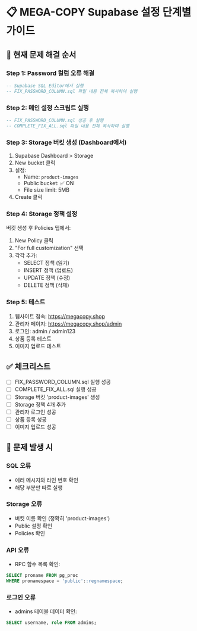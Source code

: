 # 📋 MEGA-COPY Supabase 설정 단계별 가이드

## 🚨 현재 문제 해결 순서

### Step 1: Password 컬럼 오류 해결
```sql
-- Supabase SQL Editor에서 실행
-- FIX_PASSWORD_COLUMN.sql 파일 내용 전체 복사하여 실행
```

### Step 2: 메인 설정 스크립트 실행
```sql
-- FIX_PASSWORD_COLUMN.sql 성공 후 실행
-- COMPLETE_FIX_ALL.sql 파일 내용 전체 복사하여 실행
```

### Step 3: Storage 버킷 생성 (Dashboard에서)
1. Supabase Dashboard > Storage
2. New bucket 클릭
3. 설정:
   - Name: `product-images`
   - Public bucket: ✅ ON
   - File size limit: 5MB
4. Create 클릭

### Step 4: Storage 정책 설정
버킷 생성 후 Policies 탭에서:
1. New Policy 클릭
2. "For full customization" 선택
3. 각각 추가:
   - SELECT 정책 (읽기)
   - INSERT 정책 (업로드)
   - UPDATE 정책 (수정)
   - DELETE 정책 (삭제)

### Step 5: 테스트
1. 웹사이트 접속: https://megacopy.shop
2. 관리자 페이지: https://megacopy.shop/admin
3. 로그인: admin / admin123
4. 상품 등록 테스트
5. 이미지 업로드 테스트

## ✅ 체크리스트

- [ ] FIX_PASSWORD_COLUMN.sql 실행 성공
- [ ] COMPLETE_FIX_ALL.sql 실행 성공
- [ ] Storage 버킷 'product-images' 생성
- [ ] Storage 정책 4개 추가
- [ ] 관리자 로그인 성공
- [ ] 상품 등록 성공
- [ ] 이미지 업로드 성공

## 🔧 문제 발생 시

### SQL 오류
- 에러 메시지와 라인 번호 확인
- 해당 부분만 따로 실행

### Storage 오류
- 버킷 이름 확인 (정확히 'product-images')
- Public 설정 확인
- Policies 확인

### API 오류
- RPC 함수 목록 확인:
```sql
SELECT proname FROM pg_proc
WHERE pronamespace = 'public'::regnamespace;
```

### 로그인 오류
- admins 테이블 데이터 확인:
```sql
SELECT username, role FROM admins;
```